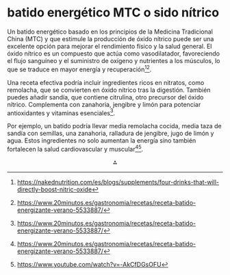 # batido energético MTC o sido nítrico

Un batido energético basado en los principios de la Medicina Tradicional China (MTC) y que estimule la producción de óxido nítrico puede ser una excelente opción para mejorar el rendimiento físico y la salud general. El óxido nítrico es un compuesto que actúa como vasodilatador, favoreciendo el flujo sanguíneo y el suministro de oxígeno y nutrientes a los músculos, lo que se traduce en mayor energía y recuperación[^1][^2].

Una receta efectiva podría incluir ingredientes ricos en nitratos, como remolacha, que se convierten en óxido nítrico tras la digestión. También puedes añadir sandía, que contiene citrulina, otro precursor del óxido nítrico. Complementa con zanahoria, jengibre y limón para potenciar antioxidantes y vitaminas esenciales[^2].

Por ejemplo, un batido podría llevar media remolacha cocida, media taza de sandía con semillas, una zanahoria, ralladura de jengibre, jugo de limón y agua. Estos ingredientes no solo aumentan la energía sino también fortalecen la salud cardiovascular y muscular[^2][^3].

<div style="text-align: center">⁂</div>

[^1]: https://nakednutrition.com/es/blogs/supplements/four-drinks-that-will-directly-boost-nitric-oxide

[^2]: https://www.20minutos.es/gastronomia/recetas/receta-batido-energizante-verano-5533887/

[^3]: https://www.youtube.com/watch?v=-AkCfDGsOFU

[^4]: https://www.youtube.com/watch?v=OxCBLMRVoQU

[^5]: https://www.renypicot.es/batidos-energeticos-recetas/

[^6]: https://www.tiktok.com/discover/batido-de-remolacha-y-espinacas-con-jengibre-y-zanahoria


